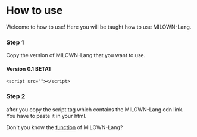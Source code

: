 # How to use
Welcome to how to use! Here you will be taught how to use MILOWN-Lang.
### Step 1
Copy the version of MILOWN-Lang that you want to use.
#### Version 0.1 BETA1
```
<script src=""></script>
```
### Step 2
after you copy the script tag which contains the MILOWN-Lang cdn link. You have to paste it in your html.

Don't you know the [function](function.md) of MILOWN-Lang?
